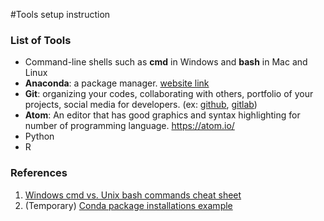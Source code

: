 #Tools setup instruction
### List of Tools
- Command-line shells such as **cmd** in Windows and **bash** in Mac and Linux
- **Anaconda**: a package manager. [website link](https://www.continuum.io/downloads)
- **Git**: organizing your codes, collaborating with others, portfolio of your projects, social media for developers. (ex: [github](https://github.com/), [gitlab](https://about.gitlab.com/))
- **Atom**: An editor that has good graphics and syntax highlighting for number of programming language. https://atom.io/
- Python
- R

### References
1. [Windows cmd vs. Unix bash commands cheat sheet](https://github.com/libphy/os_notes/blob/master/basics/commandline-cheatsheet.md)
2. (Temporary) [Conda package installations example](https://github.com/libphy/os_notes/blob/master/DL_setup/windows10-no-gpu.md)
